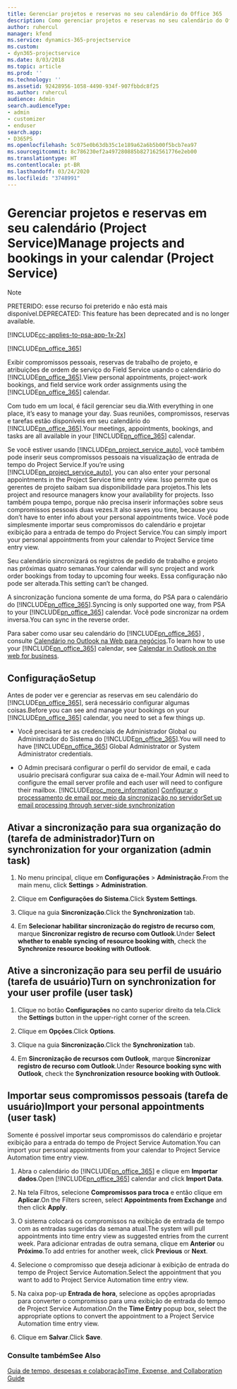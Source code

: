 ```yaml
---
title: Gerenciar projetos e reservas no seu calendário do Office 365
description: Como gerenciar projetos e reservas no seu calendário do Office 365
author: ruhercul
manager: kfend
ms.service: dynamics-365-projectservice
ms.custom:
- dyn365-projectservice
ms.date: 8/03/2018
ms.topic: article
ms.prod: ''
ms.technology: ''
ms.assetid: 92428956-1058-4490-934f-907fbbdc8f25
ms.author: ruhercul
audience: Admin
search.audienceType:
- admin
- customizer
- enduser
search.app:
- D365PS
ms.openlocfilehash: 5c075e0b63db35c1e189a62a6b5b00f5bcb7ea97
ms.sourcegitcommit: 8c786230ef2a497280885b827162561776e2eb00
ms.translationtype: HT
ms.contentlocale: pt-BR
ms.lasthandoff: 03/24/2020
ms.locfileid: "3748991"
---
```

# <a name="manage-projects-and-bookings-in-your-calendar-project-service"></a><span data-ttu-id="e9617-103">Gerenciar projetos e reservas em seu calendário (Project Service)</span><span class="sxs-lookup"><span data-stu-id="e9617-103">Manage projects and bookings in your calendar (Project Service)</span></span>

> [!Note]
> <span data-ttu-id="e9617-104">PRETERIDO: esse recurso foi preterido e não está mais disponível.</span><span class="sxs-lookup"><span data-stu-id="e9617-104">DEPRECATED: This feature has been deprecated and is no longer available.</span></span>

[!INCLUDE[cc-applies-to-psa-app-1x-2x](../includes/cc-applies-to-psa-app-1x-2x.md)]

[!INCLUDE[pn_office_365](../includes/pn-office-365.md)] 

<span data-ttu-id="e9617-105">Exibir compromissos pessoais, reservas de trabalho de projeto, e atribuições de ordem de serviço do Field Service usando o calendário do [!INCLUDE[pn_office_365](../includes/pn-office-365.md)].</span><span class="sxs-lookup"><span data-stu-id="e9617-105">View personal appointments, project-work bookings, and field service work order assignments using the [!INCLUDE[pn_office_365](../includes/pn-office-365.md)] calendar.</span></span>  
  
 <span data-ttu-id="e9617-106">Com tudo em um local, é fácil gerenciar seu dia.</span><span class="sxs-lookup"><span data-stu-id="e9617-106">With everything in one place, it’s easy to manage your day.</span></span> <span data-ttu-id="e9617-107">Suas reuniões, compromissos, reservas e tarefas estão disponíveis em seu calendário do [!INCLUDE[pn_office_365](../includes/pn-office-365.md)].</span><span class="sxs-lookup"><span data-stu-id="e9617-107">Your meetings, appointments, bookings, and tasks are all available in your [!INCLUDE[pn_office_365](../includes/pn-office-365.md)] calendar.</span></span>  
  
 <span data-ttu-id="e9617-108">Se você estiver usando [!INCLUDE[pn_project_service_auto](../includes/pn-project-service-auto.md)], você também pode inserir seus compromissos pessoais na visualização de entrada de tempo do Project Service.</span><span class="sxs-lookup"><span data-stu-id="e9617-108">If you’re using [!INCLUDE[pn_project_service_auto](../includes/pn-project-service-auto.md)], you can also enter your personal appointments in the Project Service time entry view.</span></span> <span data-ttu-id="e9617-109">Isso permite que os gerentes de projeto saibam sua disponibilidade para projetos.</span><span class="sxs-lookup"><span data-stu-id="e9617-109">This lets project and resource managers know your availability for projects.</span></span> <span data-ttu-id="e9617-110">Isso também poupa tempo, porque não precisa inserir informações sobre seus compromissos pessoais duas vezes.</span><span class="sxs-lookup"><span data-stu-id="e9617-110">It also saves you time, because you don’t have to enter info about your personal appointments twice.</span></span> <span data-ttu-id="e9617-111">Você pode simplesmente importar seus compromissos do calendário e projetar exibição para a entrada de tempo do Project Service.</span><span class="sxs-lookup"><span data-stu-id="e9617-111">You can simply import your personal appointments from your calendar to Project Service time entry view.</span></span>  
  
 <span data-ttu-id="e9617-112">Seu calendário sincronizará os registros de pedido de trabalho e projeto nas próximas quatro semanas.</span><span class="sxs-lookup"><span data-stu-id="e9617-112">Your calendar will sync project and work order bookings from today to upcoming four weeks.</span></span> <span data-ttu-id="e9617-113">Essa configuração não pode ser alterada.</span><span class="sxs-lookup"><span data-stu-id="e9617-113">This setting can’t be changed.</span></span>  
  
 <span data-ttu-id="e9617-114">A sincronização funciona somente de uma forma, do PSA para o calendário do [!INCLUDE[pn_office_365](../includes/pn-office-365.md)].</span><span class="sxs-lookup"><span data-stu-id="e9617-114">Syncing is only supported one way, from PSA to your [!INCLUDE[pn_office_365](../includes/pn-office-365.md)] calendar.</span></span> <span data-ttu-id="e9617-115">Você pode sincronizar na ordem inversa.</span><span class="sxs-lookup"><span data-stu-id="e9617-115">You can sync in the reverse order.</span></span> 
  
 <span data-ttu-id="e9617-116">Para saber como usar seu calendário do [!INCLUDE[pn_office_365](../includes/pn-office-365.md)] , consulte [Calendário no Outlook na Web para negócios](https://support.office.com/article/Calendar-in-Outlook-on-the-web-for-business-5219c457-d1fe-4c2f-9032-1a816b88e936).</span><span class="sxs-lookup"><span data-stu-id="e9617-116">To learn how to use your [!INCLUDE[pn_office_365](../includes/pn-office-365.md)] calendar, see [Calendar in Outlook on the web for business](https://support.office.com/article/Calendar-in-Outlook-on-the-web-for-business-5219c457-d1fe-4c2f-9032-1a816b88e936).</span></span>  
  
## <a name="setup"></a><span data-ttu-id="e9617-117">Configuração</span><span class="sxs-lookup"><span data-stu-id="e9617-117">Setup</span></span>  
 <span data-ttu-id="e9617-118">Antes de poder ver e gerenciar as reservas em seu calendário do [!INCLUDE[pn_office_365](../includes/pn-office-365.md)], será necessário configurar algumas coisas.</span><span class="sxs-lookup"><span data-stu-id="e9617-118">Before you can see and manage your bookings on your [!INCLUDE[pn_office_365](../includes/pn-office-365.md)] calendar, you need to set a few things up.</span></span>  
  
- <span data-ttu-id="e9617-119">Você precisará ter as credenciais de Administrador Global ou Administrador do Sistema do [!INCLUDE[pn_office_365](../includes/pn-office-365.md)].</span><span class="sxs-lookup"><span data-stu-id="e9617-119">You will need to have [!INCLUDE[pn_office_365](../includes/pn-office-365.md)] Global Administrator or System Administrator credentials.</span></span>  
  
- <span data-ttu-id="e9617-120">O Admin precisará configurar o perfil do servidor de email, e cada usuário precisará configurar sua caixa de e-mail.</span><span class="sxs-lookup"><span data-stu-id="e9617-120">Your Admin will need to configure the email server profile and each user will need to configure their mailbox.</span></span> [!INCLUDE[proc_more_information](../includes/proc-more-information.md)] <span data-ttu-id="e9617-121">[Configurar o processamento de email por meio da sincronização no servidor](../admin/set-up-server-side-synchronization-of-email-appointments-contacts-and-tasks.md)</span><span class="sxs-lookup"><span data-stu-id="e9617-121">[Set up email processing through server-side synchronization](../admin/set-up-server-side-synchronization-of-email-appointments-contacts-and-tasks.md)</span></span>  
  
## <a name="turn-on-synchronization-for-your-organization-admin-task"></a><span data-ttu-id="e9617-122">Ativar a sincronização para sua organização do (tarefa de administrador)</span><span class="sxs-lookup"><span data-stu-id="e9617-122">Turn on synchronization for your organization (admin task)</span></span>  
  
1.  <span data-ttu-id="e9617-123">No menu principal, clique em **Configurações** > **Administração**.</span><span class="sxs-lookup"><span data-stu-id="e9617-123">From the main menu, click **Settings** > **Administration**.</span></span>  
  
2.  <span data-ttu-id="e9617-124">Clique em **Configurações do Sistema**.</span><span class="sxs-lookup"><span data-stu-id="e9617-124">Click **System Settings**.</span></span>  
  
3.  <span data-ttu-id="e9617-125">Clique na guia **Sincronização**.</span><span class="sxs-lookup"><span data-stu-id="e9617-125">Click the **Synchronization** tab.</span></span>  
  
4.  <span data-ttu-id="e9617-126">Em **Selecionar habilitar sincronização do registro de recurso com**, marque **Sincronizar registro de recurso com Outlook**.</span><span class="sxs-lookup"><span data-stu-id="e9617-126">Under **Select whether to enable syncing of resource booking with**, check the **Synchronize resource booking with Outlook**.</span></span>  
  
## <a name="turn-on-synchronization-for-your-user-profile-user-task"></a><span data-ttu-id="e9617-127">Ative a sincronização para seu perfil de usuário (tarefa de usuário)</span><span class="sxs-lookup"><span data-stu-id="e9617-127">Turn on synchronization for your user profile (user task)</span></span>  
  
1.  <span data-ttu-id="e9617-128">Clique no botão **Configurações** no canto superior direito da tela.</span><span class="sxs-lookup"><span data-stu-id="e9617-128">Click the **Settings** button in the upper-right corner of the screen.</span></span>  
  
2.  <span data-ttu-id="e9617-129">Clique em **Opções**.</span><span class="sxs-lookup"><span data-stu-id="e9617-129">Click **Options**.</span></span>  
  
3.  <span data-ttu-id="e9617-130">Clique na guia **Sincronização**.</span><span class="sxs-lookup"><span data-stu-id="e9617-130">Click the **Synchronization** tab.</span></span>  
  
4.  <span data-ttu-id="e9617-131">Em **Sincronização de recursos com Outlook**, marque **Sincronizar registro de recurso com Outlook**.</span><span class="sxs-lookup"><span data-stu-id="e9617-131">Under **Resource booking sync with Outlook**, check the **Synchronization resource booking with Outlook**.</span></span>  
  
## <a name="import-your-personal-appointments-user-task"></a><span data-ttu-id="e9617-132">Importar seus compromissos pessoais (tarefa de usuário)</span><span class="sxs-lookup"><span data-stu-id="e9617-132">Import your personal appointments (user task)</span></span>  
 <span data-ttu-id="e9617-133">Somente é possível importar seus compromissos do calendário e projetar exibição para a entrada do tempo de Project Service Automation.</span><span class="sxs-lookup"><span data-stu-id="e9617-133">You can import your personal appointments from your calendar to Project Service Automation time entry view.</span></span>  
  
1. <span data-ttu-id="e9617-134">Abra o calendário do [!INCLUDE[pn_office_365](../includes/pn-office-365.md)] e clique em **Importar dados**.</span><span class="sxs-lookup"><span data-stu-id="e9617-134">Open [!INCLUDE[pn_office_365](../includes/pn-office-365.md)] calendar and click **Import Data**.</span></span>  
  
2. <span data-ttu-id="e9617-135">Na tela Filtros, selecione **Compromissos para troca** e então clique em **Aplicar**.</span><span class="sxs-lookup"><span data-stu-id="e9617-135">On the Filters screen, select **Appointments from Exchange** and then click **Apply**.</span></span>  
  
3. <span data-ttu-id="e9617-136">O sistema colocará os compromissos na exibição de entrada de tempo com as entradas sugeridas da semana atual.</span><span class="sxs-lookup"><span data-stu-id="e9617-136">The system will pull appointments into time entry view as suggested entries from the current week.</span></span> <span data-ttu-id="e9617-137">Para adicionar entradas de outra semana, clique em **Anterior** ou **Próximo**.</span><span class="sxs-lookup"><span data-stu-id="e9617-137">To add entries for another week, click **Previous** or **Next**.</span></span>  
  
4. <span data-ttu-id="e9617-138">Selecione o compromisso que deseja adicionar à exibição de entrada do tempo de Project Service Automation.</span><span class="sxs-lookup"><span data-stu-id="e9617-138">Select the appointment that you want to add to Project Service Automation time entry view.</span></span>  
  
5. <span data-ttu-id="e9617-139">Na caixa pop-up **Entrada de hora**, selecione as opções apropriadas para converter o compromisso para uma exibição de entrada do tempo de Project Service Automation.</span><span class="sxs-lookup"><span data-stu-id="e9617-139">On the **Time Entry** popup box, select the appropriate options to convert the appointment to a Project Service Automation time entry view.</span></span>  
  
6. <span data-ttu-id="e9617-140">Clique em **Salvar**.</span><span class="sxs-lookup"><span data-stu-id="e9617-140">Click **Save**.</span></span>  
  
### <a name="see-also"></a><span data-ttu-id="e9617-141">Consulte também</span><span class="sxs-lookup"><span data-stu-id="e9617-141">See Also</span></span>  
 [<span data-ttu-id="e9617-142">Guia de tempo, despesas e colaboração</span><span class="sxs-lookup"><span data-stu-id="e9617-142">Time, Expense, and Collaboration Guide</span></span>](../project-service/time-expense-collaboration-guide.md)
